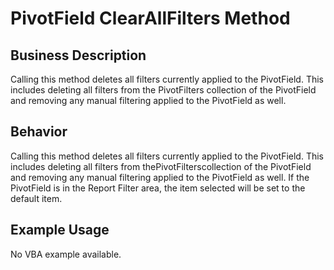 # PivotField ClearAllFilters Method

## Business Description
Calling this method deletes all filters currently applied to the PivotField. This includes deleting all filters from the PivotFilters collection of the PivotField and removing any manual filtering applied to the PivotField as well.

## Behavior
Calling this method deletes all filters currently applied to the PivotField. This includes deleting all filters from thePivotFilterscollection of the PivotField and removing any manual filtering applied to the PivotField as well. If the PivotField is in the Report Filter area, the item selected will be set to the default item.

## Example Usage
No VBA example available.